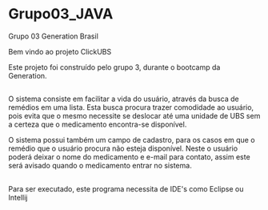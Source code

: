 # Grupo03_JAVA
Grupo 03 Generation Brasil 

Bem vindo ao projeto ClickUBS 

Este projeto foi construído pelo grupo 3, durante o bootcamp da Generation. 
##

O sistema consiste em facilitar a vida do usuário, através da busca de remédios em uma lista. Esta busca procura trazer comodidade ao usuário, pois evita que o mesmo necessite se deslocar até uma unidade de UBS sem a certeza que o medicamento encontra-se disponível.

O sistema possui também um campo de cadastro, para os casos em que o remédio que o usuário procura não esteja disponível. 
Neste o usuário poderá deixar o nome do medicamento e e-mail para contato, assim este será
avisado quando o medicamento entrar no sistema.

##
Para ser executado, este programa necessita de IDE's como Eclipse ou Intellij 

